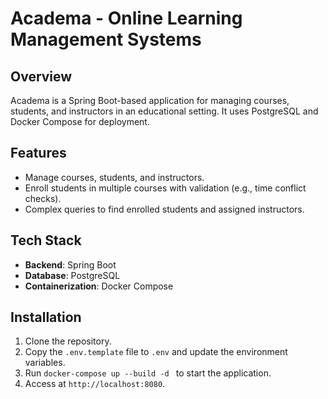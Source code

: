 # Academa - Online Learning Management Systems

## Overview
Academa is a Spring Boot-based application for managing courses, students, and instructors in an educational setting. It uses PostgreSQL and Docker Compose for deployment.

## Features
- Manage courses, students, and instructors.
- Enroll students in multiple courses with validation (e.g., time conflict checks).
- Complex queries to find enrolled students and assigned instructors.

## Tech Stack
- **Backend**: Spring Boot
- **Database**: PostgreSQL
- **Containerization**: Docker Compose

## Installation
1. Clone the repository.
2. Copy the `.env.template` file to `.env` and update the environment variables.
3. Run `docker-compose up --build -d ` to start the application.
4. Access at `http://localhost:8080`.
